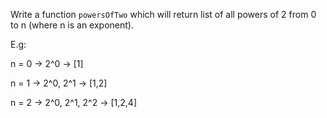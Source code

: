 Write a function ```powersOfTwo``` which will return list of all powers of 2 from 0 to n (where n is an exponent).

E.g:

n = 0 -> 2^0           -> [1]

n = 1 -> 2^0, 2^1      -> [1,2]

n = 2 -> 2^0, 2^1, 2^2 -> [1,2,4]